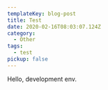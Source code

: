 ```yaml
---
templateKey: blog-post
title: Test
date: 2020-02-16T08:03:07.124Z
category:
  - Other
tags:
  - test
pickup: false
---
```

Hello, development env.
